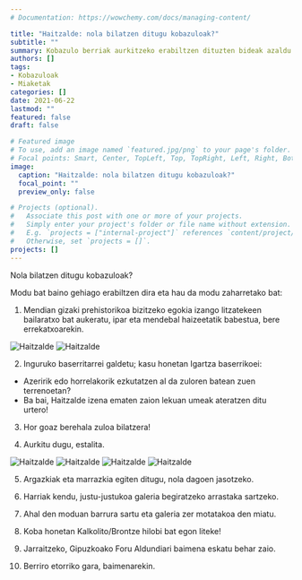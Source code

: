 ```yaml
---
# Documentation: https://wowchemy.com/docs/managing-content/

title: "Haitzalde: nola bilatzen ditugu kobazuloak?"
subtitle: ""
summary: Kobazulo berriak aurkitzeko erabiltzen dituzten bideak azaldu ditu Antxieta arkeologia taldeak, Azpeitiko Haitzalde haitzuloaren adibidea baliatuta.
authors: []
tags: 
- Kobazuloak
- Miaketak
categories: []
date: 2021-06-22
lastmod: ""
featured: false
draft: false

# Featured image
# To use, add an image named `featured.jpg/png` to your page's folder.
# Focal points: Smart, Center, TopLeft, Top, TopRight, Left, Right, BottomLeft, Bottom, BottomRight.
image:
  caption: "Haitzalde: nola bilatzen ditugu kobazuloak?"
  focal_point: ""
  preview_only: false

# Projects (optional).
#   Associate this post with one or more of your projects.
#   Simply enter your project's folder or file name without extension.
#   E.g. `projects = ["internal-project"]` references `content/project/deep-learning/index.md`.
#   Otherwise, set `projects = []`.
projects: []
---
```


Nola bilatzen ditugu kobazuloak?

Modu bat baino gehiago erabiltzen dira eta hau da modu zaharretako bat:

1. Mendian gizaki prehistorikoa bizitzeko egokia izango litzatekeen bailaratxo bat aukeratu, ipar eta mendebal haizeetatik babestua, bere errekatxoarekin.

![Haitzalde](media/Antxieta1.jpg)
![Haitzalde](media/Antxieta2.jpg)

2. Inguruko baserritarrei galdetu; kasu honetan Igartza baserrikoei:
- Azeririk edo horrelakorik ezkutatzen al da zuloren batean zuen terrenoetan?
- Ba bai, Haitzalde izena ematen zaion lekuan umeak ateratzen ditu urtero!

3. Hor goaz berehala zuloa bilatzera!

4. Aurkitu dugu, estalita.

![Haitzalde](media/Antxieta3.jpg)
![Haitzalde](media/Antxieta4.jpg)
![Haitzalde](media/Antxieta5.jpg)
![Haitzalde](media/Antxieta6.jpg)

5. Argazkiak eta marrazkia egiten ditugu, nola dagoen jasotzeko.

6. Harriak kendu, justu-justukoa galeria begiratzeko arrastaka sartzeko.

7. Ahal den moduan barrura sartu eta galeria zer motatakoa den miatu.

8. Koba honetan Kalkolito/Brontze hilobi bat egon liteke!

9. Jarraitzeko, Gipuzkoako Foru Aldundiari baimena eskatu behar zaio.

10. Berriro etorriko gara, baimenarekin.
